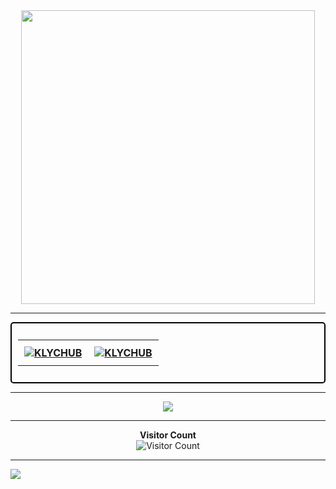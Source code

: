 <div align="center">
  <img src="https://media4.giphy.com/media/kbRb4eyCNC0aMz5x68/giphy.gif?cid=ecf05e47yisyttshy440562elw3uuo6n63o004cmnmg6azq5&rid=giphy.gif&ct=g" height="470">
</div>

<hr>

<div style="border: 2px solid black; border-radius: 5px; padding: 10px; margin: auto;">
  <table align="center" border="0" cellpadding="10">
    <tbody>
      <tr>
        <th style="padding: 10px;">
          <div align="center">
            <a target="_blank" rel="noopener noreferrer nofollow" href="https://github.com/KLYCHUB">
              <img src="https://github-readme-stats.vercel.app/api?username=KLYCHUB&show_icons=true&locale=en&hide=contribs,issues&theme=github_dark&hide_border=true" alt="KLYCHUB">
            </a>
          </div>
        </th>
        <th style="padding: 10px;">
          <div align="center">
            <a target="_blank" rel="noopener noreferrer nofollow" href="https://github.com/KLYCHUB?tab=repositories">
              <img src="https://github-readme-stats.vercel.app/api/top-langs?username=KLYCHUB&show_icons=true&locale=en&layout=compact&theme=github_dark&hide_border=true" alt="KLYCHUB">
            </a>
          </div>
        </th>
      </tr>
    </tbody>
  </table>
</div>

<hr>

<div align="center">
  <img src="https://github-contributor-stats.vercel.app/api?username=klychub&limit=5&theme=radical&combine_all_yearly_contributions=true">
</div>

<hr>

<p align="center">
  <b>Visitor Count</b><br>
  <img src="https://profile-counter.glitch.me/KLYCHUB/count.svg" alt="Visitor Count">
</p>

<hr>

  [![](https://visitcount.itsvg.in/api?id=klychub&icon=2&color=8)](https://visitcount.itsvg.in)

